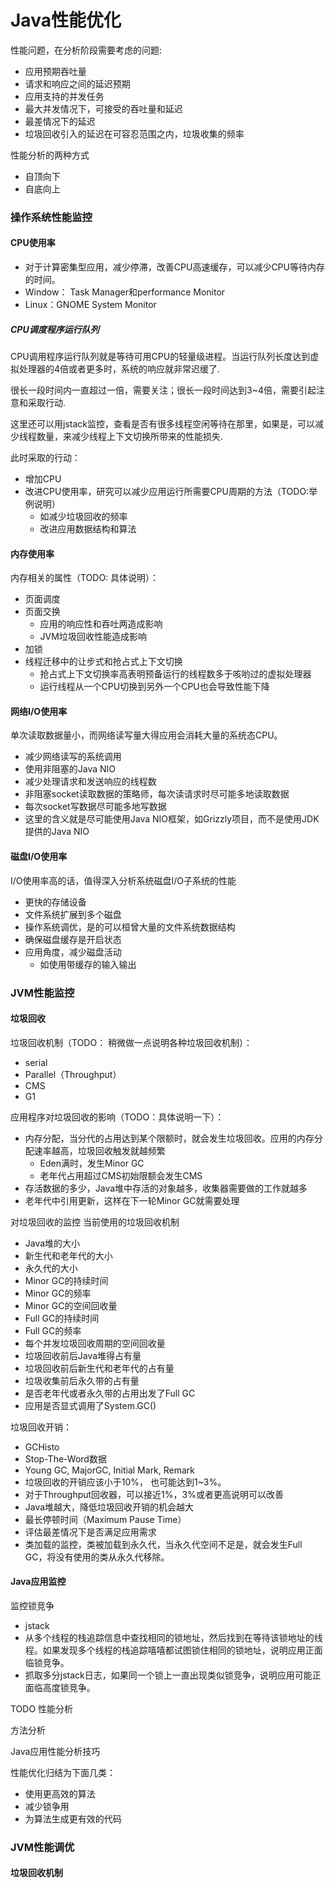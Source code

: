 # Java性能优化

性能问题，在分析阶段需要考虑的问题:
- 应用预期吞吐量
- 请求和响应之间的延迟预期
- 应用支持的并发任务
- 最大并发情况下，可接受的吞吐量和延迟
- 最差情况下的延迟
- 垃圾回收引入的延迟在可容忍范围之内，垃圾收集的频率

性能分析的两种方式
* 自顶向下
* 自底向上

### 操作系统性能监控

#### CPU使用率
- 对于计算密集型应用，减少停滞，改善CPU高速缓存，可以减少CPU等待内存的时间。
- Window： Task Manager和performance Monitor
- Linux：GNOME System Monitor

##### CPU调度程序运行队列
CPU调用程序运行队列就是等待可用CPU的轻量级进程。当运行队列长度达到虚拟处理器的4倍或者更多时，系统的响应就非常迟缓了.

很长一段时间内一直超过一倍，需要关注；很长一段时间达到3~4倍，需要引起注意和采取行动.

这里还可以用jstack监控，查看是否有很多线程空闲等待在那里，如果是，可以减少线程数量，来减少线程上下文切换所带来的性能损失.

此时采取的行动：
* 增加CPU
* 改进CPU使用率，研究可以减少应用运行所需要CPU周期的方法（TODO:举例说明）
  * 如减少垃圾回收的频率
  * 改进应用数据结构和算法

#### 内存使用率
内存相关的属性（TODO: 具体说明）：
- 页面调度
- 页面交换
  * 应用的响应性和吞吐两造成影响
  * JVM垃圾回收性能造成影响  
- 加锁
- 线程迁移中的让步式和抢占式上下文切换
   * 抢占式上下文切换率高表明预备运行的线程数多于咳哟过的虚拟处理器
   * 运行线程从一个CPU切换到另外一个CPU也会导致性能下降

#### 网络I/O使用率
单次读取数据量小，而网络读写量大得应用会消耗大量的系统态CPU。
- 减少网络读写的系统调用
- 使用非阻塞的Java NIO
- 减少处理请求和发送响应的线程数
- 非阻塞socket读取数据的策略师，每次读请求时尽可能多地读取数据
- 每次socket写数据尽可能多地写数据
- 这里的含义就是尽可能使用Java NIO框架，如Grizzly项目，而不是使用JDK提供的Java NIO

#### 磁盘I/O使用率
I/O使用率高的话，值得深入分析系统磁盘I/O子系统的性能
- 更快的存储设备
- 文件系统扩展到多个磁盘
- 操作系统调优，是的可以桓曾大量的文件系统数据结构
- 确保磁盘缓存是开启状态
- 应用角度，减少磁盘活动
  * 如使用带缓存的输入输出

### JVM性能监控

#### 垃圾回收
垃圾回收机制（TODO： 稍微做一点说明各种垃圾回收机制）：
- serial
- Parallel（Throughput）
- CMS
- G1

应用程序对垃圾回收的影响（TODO：具体说明一下）：
- 内存分配，当分代的占用达到某个限额时，就会发生垃圾回收。应用的内存分配速率越高，垃圾回收触发就越频繁
  * Eden满时，发生Minor GC
  * 老年代占用超过CMS初始限额会发生CMS
- 存活数据的多少，Java堆中存活的对象越多，收集器需要做的工作就越多
- 老年代中引用更新，这样在下一轮Minor GC就需要处理

对垃圾回收的监控
当前使用的垃圾回收机制
- Java堆的大小
- 新生代和老年代的大小
- 永久代的大小
- Minor GC的持续时间
- Minor GC的频率
- Minor GC的空间回收量
- Full GC的持续时间
- Full GC的频率
- 每个并发垃圾回收周期的空间回收量
- 垃圾回收前后Java堆得占有量
- 垃圾回收前后新生代和老年代的占有量
- 垃圾收集前后永久带的占有量
- 是否老年代或者永久带的占用出发了Full GC
- 应用是否显式调用了System.GC()

垃圾回收开销：
- GCHisto
- Stop-The-Word数据
- Young GC, MajorGC, Initial Mark, Remark
- 垃圾回收的开销应该小于10%， 也可能达到1~3%。
- 对于Throughput回收器，可以接近1%，3%或者更高说明可以改善
- Java堆越大，降低垃圾回收开销的机会越大
- 最长停顿时间（Maximum Pause Time）
- 评估最差情况下是否满足应用需求
- 类加载的监控，类被加载到永久代，当永久代空间不足是，就会发生Full GC，将没有使用的类从永久代移除。

#### Java应用监控
监控锁竞争
- jstack
- 从多个线程的栈追踪信息中查找相同的锁地址，然后找到在等待该锁地址的线程。如果发现多个线程的栈追踪嘻嘻都试图锁住相同的锁地址，说明应用正面临锁竞争。
- 抓取多分jstack日志，如果同一个锁上一直出现类似锁竞争，说明应用可能正面临高度锁竞争。

TODO
性能分析

方法分析

Java应用性能分析技巧

性能优化归结为下面几类：
- 使用更高效的算法
- 减少锁争用
- 为算法生成更有效的代码

### JVM性能调优

#### 垃圾回收机制
